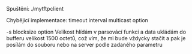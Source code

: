 Spuštění:
	./mytftpclient


Chybějicí implementace:
	timeout interval
	multicast option
	
-s blocksize option
	Velikost hlídám v parsovácí funkci a data ukládám do bufferu velikost 1500 		octetů, což vím, že mi bude vždycky stačit a pak je posílám do souboru nebo
	na server podle zadaného parametru